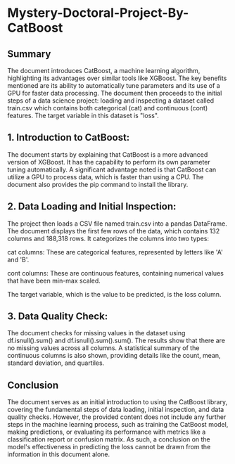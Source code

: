 # Mystery-Doctoral-Project-By-CatBoost

## Summary
The document introduces CatBoost, a machine learning algorithm, highlighting its advantages over similar tools like XGBoost. The key benefits mentioned are its ability to automatically tune parameters and its use of a GPU for faster data processing. The document then proceeds to the initial steps of a data science project: loading and inspecting a dataset called train.csv which contains both categorical (cat) and continuous (cont) features. The target variable in this dataset is "loss".


## 1. Introduction to CatBoost: 
The document starts by explaining that CatBoost is a more advanced version of XGBoost. It has the capability to perform its own parameter tuning automatically. A significant advantage noted is that CatBoost can utilize a GPU to process data, which is faster than using a CPU. The document also provides the pip command to install the library.


## 2. Data Loading and Initial Inspection:
The project then loads a CSV file named train.csv into a pandas DataFrame. The document displays the first few rows of the data, which contains 132 columns and 188,318 rows. It categorizes the columns into two types:

cat columns: These are categorical features, represented by letters like 'A' and 'B'.

cont columns: These are continuous features, containing numerical values that have been min-max scaled.


The target variable, which is the value to be predicted, is the loss column.

## 3. Data Quality Check: 
The document checks for missing values in the dataset using df.isnull().sum() and df.isnull().sum().sum(). The results show that there are no missing values across all columns. A statistical summary of the continuous columns is also shown, providing details like the count, mean, standard deviation, and quartiles.

## Conclusion
The document serves as an initial introduction to using the CatBoost library, covering the fundamental steps of data loading, initial inspection, and data quality checks. However, the provided content does not include any further steps in the machine learning process, such as training the CatBoost model, making predictions, or evaluating its performance with metrics like a classification report or confusion matrix. As such, a conclusion on the model's effectiveness in predicting the loss cannot be drawn from the information in this document alone.
